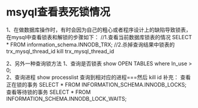 # msyql查看表死锁情况
1、在做数据库操作时，有时会因为自己的粗心或者程序设计上的缺陷导致锁表，在mysql中查看锁表和解锁的步骤如下：
    //1.查看当前数据库锁表的情况 
    SELECT * FROM information_schema.INNODB_TRX; 
    //2.杀掉查询结果中锁表的trx_mysql_thread_id 
    kill trx_mysql_thread_id

2、另外一种查询锁方法
    1、查询是否锁表 
    show OPEN TABLES where In_use > 0;  
    2、查询进程 
    show processlist 
    查询到相对应的进程===然后 kill    id 
    补充： 
    查看正在锁的事务 
    SELECT * FROM INFORMATION_SCHEMA.INNODB_LOCKS;  
    查看等待锁的事务 
    SELECT * FROM INFORMATION_SCHEMA.INNODB_LOCK_WAITS; 